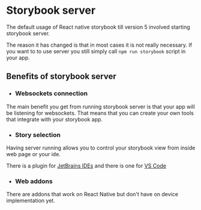 # Storybook server
The default usage of React native storybook till version 5 involved starting storybook server.

The reason it has changed is that in most cases it is not really necessary.
If you want to to use server you still simply call `npm run storybook` script in your app.

## Benefits of storybook server

* ### Websockets connection
The main benefit you get from running storybook server is that your app will be listening for websockets.
That means that you can create your own tools that integrate with your storybook app.

* ### Story selection
Having server running allows you to control your storybook view from inside web page or your ide.

There is a plugin for [JetBrains IDEs](https://plugins.jetbrains.com/plugin/9910-storybook) and there is one 
for [VS Code](https://github.com/orta/vscode-react-native-storybooks)


* ### Web addons
There are addons that work on React Native but don't have on device implementation yet.


